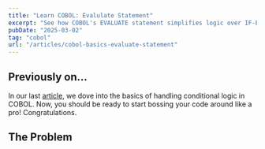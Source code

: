 ```yaml
---
title: "Learn COBOL: Evalulate Statement"
excerpt: "See how COBOL's EVALUATE statement simplifies logic over IF-ELSE in my COBOL Basics series."
pubDate: "2025-03-02"
tag: "cobol"
url: "/articles/cobol-basics-evaluate-statement"
---
```


## Previously on...
In our last [article](/articles/cobol-basics-conditional-statements.md), we dove into the basics of handling conditional logic in COBOL. Now, you should be ready to start bossing your code around like a pro! Congratulations.

## The Problem
